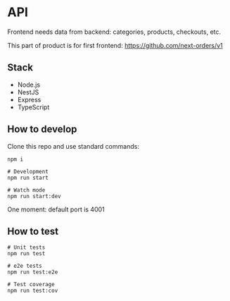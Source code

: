 # API
Frontend needs data from backend: categories, products, checkouts, etc.

This part of product is for first frontend: https://github.com/next-orders/v1

## Stack

- Node.js
- NestJS
- Express
- TypeScript

## How to develop

Clone this repo and use standard commands:

```shell
npm i

# Development
npm run start

# Watch mode
npm run start:dev
```

One moment: default port is 4001

## How to test

```shell
# Unit tests
npm run test

# e2e tests
npm run test:e2e

# Test coverage
npm run test:cov
```
